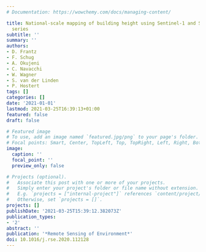 ```yaml
---
# Documentation: https://wowchemy.com/docs/managing-content/

title: National-scale mapping of building height using Sentinel-1 and Sentinel-2 time
  series
subtitle: ''
summary: ''
authors:
- D. Frantz
- F. Schug
- A. Okujeni
- C. Navacchi
- W. Wagner
- S. van der Linden
- P. Hostert
tags: []
categories: []
date: '2021-01-01'
lastmod: 2021-03-25T16:39:13+01:00
featured: false
draft: false

# Featured image
# To use, add an image named `featured.jpg/png` to your page's folder.
# Focal points: Smart, Center, TopLeft, Top, TopRight, Left, Right, BottomLeft, Bottom, BottomRight.
image:
  caption: ''
  focal_point: ''
  preview_only: false

# Projects (optional).
#   Associate this post with one or more of your projects.
#   Simply enter your project's folder or file name without extension.
#   E.g. `projects = ["internal-project"]` references `content/project/deep-learning/index.md`.
#   Otherwise, set `projects = []`.
projects: []
publishDate: '2021-03-25T15:39:12.382073Z'
publication_types:
- '2'
abstract: ''
publication: '*Remote Sensing of Environment*'
doi: 10.1016/j.rse.2020.112128
---
```

